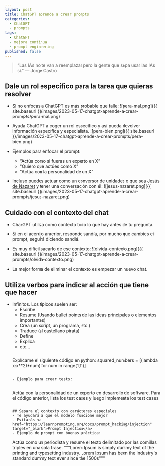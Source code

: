 ```yaml
---
layout: post
title: ChatGPT aprende a crear prompts
categories:
  - ChatGPT
  - prompts
tags:
  - ChatGPT
  - mejora continua
  - prompt engineering
published: false
---
```


> “Las IAs no te van a reemplazar pero la gente que sepa usar las IAs sí.” ― Jorge Castro 

## Dale un rol específico para la tarea que quieras resolver
- Si no enfocas a ChatGPT es más probable que falle:
![pera-mal.png]({{ site.baseurl }}/images/2023-05-17-chatgpt-aprende-a-crear-prompts/pera-mal.png)

- Ayuda ChatGPT a coger un rol específico y así pueda devolver información específica y especialista.
![pera-bien.png]({{ site.baseurl }}/images/2023-05-17-chatgpt-aprende-a-crear-prompts/pera-bien.png)

- Ejemplos para enfocar el prompt:
  - “Actúa como si fueras un experto en X”
  - "Quiero que actúes como X"
  - "Actúa con la personalidad de un X"

- Incluso puedes actuar como un conversor de unidades o que sea [Jesús de Nazaret](../prompts/chatgpt-jesus-nazaret.txtprompts/) y tener una conversación con él: 
![jesus-nazaret.png]({{ site.baseurl }}/images/2023-05-17-chatgpt-aprende-a-crear-prompts/jesus-nazaret.png)

## Cuidado con el contexto del chat
- CharGPT utiliza como contexto todo lo que hay antes de tu pregunta. 
- Si en el acertijo anterior, responde sandía, por mucho que cambies el prompt, seguirá diciendo sandiá.
- Es muy difícil sacarlo de ese contexto:
![olvida-contexto.png]({{ site.baseurl }}/images/2023-05-17-chatgpt-aprende-a-crear-prompts/olvida-contexto.png)

- La mejor forma de eliminar el contexto es empezar un nuevo chat.

## Utiliza verbos para indicar al acción que tiene que hacer
- Infinitos. Los típicos suelen ser:
	- Escribe
	- Resume (Usando bullet points de las ideas principales o elementos importantes)
	- Crea (un script, un programa, etc.)
	- Traduce (al castellano pirata)
	- Define
	- Explica
  - etc... 
	```
  Explícame el siguiente código en python:
	squared_numbers = [(lambda x:x**2)*num) for num in range(1,11)]
  ```

  - Ejemplo para crear tests:
	
  ```
  Actúa con la personalidad de un experto en desarrollo de software.
	Para el código anterior, lista los test cases y luego implementa los test cases
  ```

  ## Separa el contexto con carácteres especiales
  - Te ayudará a que el modelo funcione mejor
  - Evitarás <a href="https://learnprompting.org/docs/prompt_hacking/injection" target="_blank">Prompt Injection</a>
  - Ejemplo de prompt con buenas práctica:
	```
  Actúa como un periodista y resume el texto delimitado por las comillas triples en una sola frase. """Lorem Ipsum is simply dummy text of the printing and typesetting industry. Lorem Ipsum has been the industry's standard dummy text ever since the 1500s"""
  ```